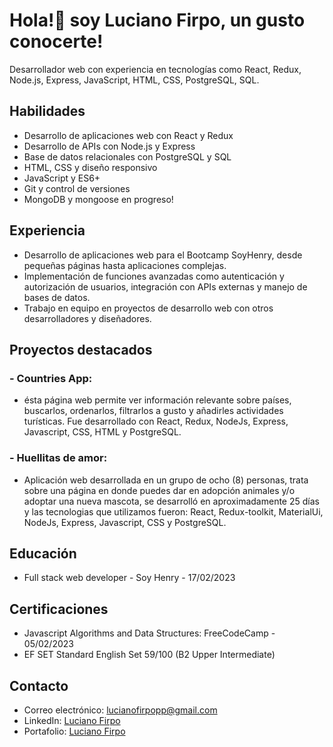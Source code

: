 # Hola!👋 soy Luciano Firpo, un gusto conocerte!
Desarrollador web con experiencia en tecnologías como React, Redux, Node.js, Express, JavaScript, HTML, CSS, PostgreSQL, SQL.

## Habilidades
  - Desarrollo de aplicaciones web con React y Redux
  - Desarrollo de APIs con Node.js y Express
  - Base de datos relacionales con PostgreSQL y SQL
  - HTML, CSS y diseño responsivo
  - JavaScript y ES6+
  - Git y control de versiones
  - MongoDB y mongoose en progreso!
  
## Experiencia
  - Desarrollo de aplicaciones web para el Bootcamp SoyHenry, desde pequeñas páginas hasta aplicaciones complejas.
  - Implementación de funciones avanzadas como autenticación y autorización de usuarios, integración con APIs externas y manejo de bases de datos.
  - Trabajo en equipo en proyectos de desarrollo web con otros desarrolladores y diseñadores.

## Proyectos destacados
 ### - Countries App:
  - ésta página web permite ver información relevante sobre países, buscarlos, ordenarlos, filtrarlos a gusto y añadirles actividades turísticas. Fue desarrollado con React, Redux, NodeJs, Express, Javascript, CSS, HTML y PostgreSQL.
 ### - Huellitas de amor:
  - Aplicación web desarrollada en un grupo de ocho (8) personas, trata sobre una página en donde puedes dar en adopción animales y/o adoptar una nueva mascota, se desarrolló en aproximadamente 25 días y las tecnologias que utilizamos fueron: React, Redux-toolkit, MaterialUi, NodeJs, Express, Javascript, CSS y PostgreSQL.

## Educación
  - Full stack web developer - Soy Henry - 17/02/2023
  
## Certificaciones
  - Javascript Algorithms and Data Structures: FreeCodeCamp - 05/02/2023
  - EF SET Standard English Set 59/100 (B2 Upper Intermediate)

## Contacto
  - Correo electrónico: lucianofirpopp@gmail.com
  - LinkedIn: [Luciano Firpo](https://www.linkedin.com/in/firpo-luciano/)
  - Portafolio: [Luciano Firpo](https://firpo-luciano.vercel.app) 

